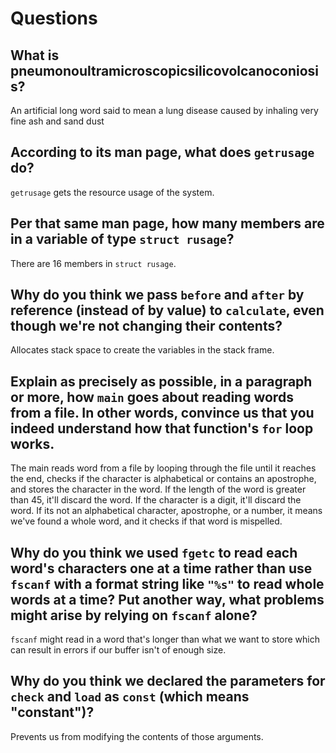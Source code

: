# Questions

## What is pneumonoultramicroscopicsilicovolcanoconiosis?

An artificial long word said to mean a lung disease caused by inhaling very fine ash and sand dust

## According to its man page, what does `getrusage` do?

`getrusage` gets the resource usage of the system.

## Per that same man page, how many members are in a variable of type `struct rusage`?

There are 16 members in `struct rusage`.

## Why do you think we pass `before` and `after` by reference (instead of by value) to `calculate`, even though we're not changing their contents?

Allocates stack space to create the variables in the stack frame.

## Explain as precisely as possible, in a paragraph or more, how `main` goes about reading words from a file. In other words, convince us that you indeed understand how that function's `for` loop works.

The main reads word from a file by looping through the file until it reaches the end,
checks if the character is alphabetical or contains an apostrophe, and stores the character
in the word. If the length of the word is greater than 45, it'll discard the word. If the character
is a digit, it'll discard the word. If its not an alphabetical character, apostrophe, or a number,
it means we've found a whole word, and it checks if that word is mispelled.

## Why do you think we used `fgetc` to read each word's characters one at a time rather than use `fscanf` with a format string like `"%s"` to read whole words at a time? Put another way, what problems might arise by relying on `fscanf` alone?

`fscanf` might read in a word that's longer than what we want to store which can result in errors if our buffer isn't of enough size.

## Why do you think we declared the parameters for `check` and `load` as `const` (which means "constant")?

Prevents us from modifying the contents of those arguments.
